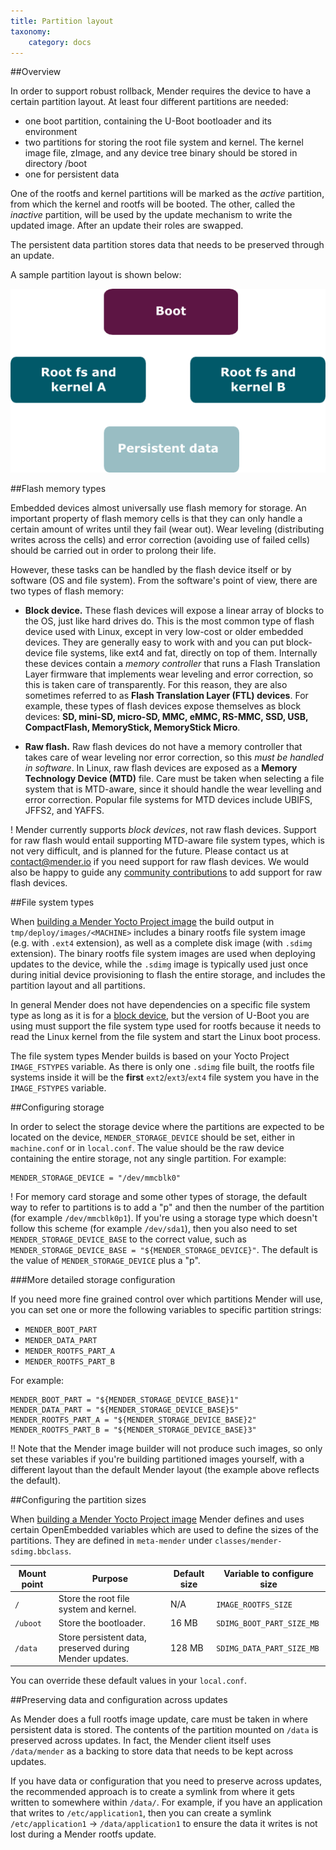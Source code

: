 ```yaml
---
title: Partition layout
taxonomy:
    category: docs
---
```


##Overview

In order to support robust rollback, Mender requires the device to have a certain partition layout.
At least four different partitions are needed:
* one boot partition, containing the U-Boot bootloader and its environment
* two partitions for storing the root file system and kernel. The kernel image file, zImage, and any device tree binary should be stored in directory /boot
* one for persistent data

One of the rootfs and kernel partitions will be marked as the *active* partition, from which the kernel and rootfs will be booted.
The other, called the *inactive* partition, will be used by the update mechanism to write the updated image.
After an update their roles are swapped.

The persistent data partition stores data that needs to be preserved through an update.

A sample partition layout is shown below:

![Mender client partition layout](mender_client_partition_layout.png)


##Flash memory types

Embedded devices almost universally use flash memory for storage.
An important property of flash memory cells is that they can only
handle a certain amount of writes until they fail (wear out).
Wear leveling (distributing writes across the cells)
and error correction (avoiding use of failed cells) should be carried out
in order to prolong their life.

However, these tasks can be handled by the flash device itself
or by software (OS and file system). From the software's point of view,
there are two types of flash memory:

* **Block device.** These flash devices will expose a linear array of
blocks to the OS, just like hard drives do. This is the most common
type of flash device used with Linux, except in very low-cost or older embedded devices.
They are generally easy to work with and you can put block-device file systems,
like ext4 and fat, directly on top of them. Internally these devices contain
a *memory controller* that runs a Flash Translation Layer firmware that implements
wear leveling and error correction, so this is taken care of transparently. For this
reason, they are also sometimes referred to as **Flash Translation Layer (FTL) devices**.
For example, these types of flash devices expose themselves as block devices: **SD, mini-SD, micro-SD,
MMC, eMMC, RS-MMC, SSD, USB, CompactFlash, MemoryStick, MemoryStick Micro**.

* **Raw flash.** Raw flash devices do not have a memory controller
that takes care of wear leveling nor error correction, so this *must be handled in software*.
In Linux, raw flash devices are exposed as a **Memory Technology Device (MTD)** file.
Care must be taken when selecting a file system that is MTD-aware, since
it should handle the wear levelling and error correction.
Popular file systems for MTD devices include UBIFS, JFFS2, and YAFFS.

! Mender currently supports *block devices*, not raw flash devices. Support for raw flash would entail supporting MTD-aware file system types, which is not very difficult, and is planned for the future. Please contact us at <contact@mender.io> if you need support for raw flash devices. We would also be happy to guide any [community contributions](https://mender.io/community) to add support for raw flash devices.


##File system types

When [building a Mender Yocto Project image](../../Artifacts/Building-Mender-Yocto-image) the build output in `tmp/deploy/images/<MACHINE>` includes a binary rootfs file system image (e.g. with `.ext4` extension), as well as a complete disk image (with `.sdimg` extension). The binary rootfs file system images are used when deploying updates to the device, while the `.sdimg` image is typically used just once during initial device provisioning to flash the entire storage, and includes the partition layout and all partitions.

In general Mender does not have dependencies on a specific file system type as long as it is for a [block device](#flash-memory-types), but the version of U-Boot you are using must support the file system type used for rootfs because it needs to read the Linux kernel from the file system and start the Linux boot process.

The file system types Mender builds is based on your Yocto Project `IMAGE_FSTYPES` variable. As there is only one `.sdimg` file built, the rootfs file systems inside it will be the **first** `ext2`/`ext3`/`ext4` file system you have in the `IMAGE_FSTYPES` variable.


##Configuring storage

In order to select the storage device where the partitions are expected to be located on the device, `MENDER_STORAGE_DEVICE` should be set, either in `machine.conf` or in `local.conf`. The value should be the raw device containing the entire storage, not any single partition. For example:

```
MENDER_STORAGE_DEVICE = "/dev/mmcblk0"
```

! For memory card storage and some other types of storage, the default way to refer to partitions is to add a "p" and then the number of the partition (for example `/dev/mmcblk0p1`). If you're using a storage type which doesn't follow this scheme (for example `/dev/sda1`), then you also need to set `MENDER_STORAGE_DEVICE_BASE` to the correct value, such as `MENDER_STORAGE_DEVICE_BASE = "${MENDER_STORAGE_DEVICE}"`. The default is the value of `MENDER_STORAGE_DEVICE` plus a "p".


###More detailed storage configuration

If you need more fine grained control over which partitions Mender will use, you can set one or more the following variables to specific partition strings:

* `MENDER_BOOT_PART`
* `MENDER_DATA_PART`
* `MENDER_ROOTFS_PART_A`
* `MENDER_ROOTFS_PART_B`

For example:

```
MENDER_BOOT_PART = "${MENDER_STORAGE_DEVICE_BASE}1"
MENDER_DATA_PART = "${MENDER_STORAGE_DEVICE_BASE}5"
MENDER_ROOTFS_PART_A = "${MENDER_STORAGE_DEVICE_BASE}2"
MENDER_ROOTFS_PART_B = "${MENDER_STORAGE_DEVICE_BASE}3"
```

!! Note that the Mender image builder will not produce such images, so only set these variables if you're building partitioned images yourself, with a different layout than the default Mender layout (the example above reflects the default).


##Configuring the partition sizes

When [building a Mender Yocto Project image](../../Artifacts/Building-Mender-Yocto-image) Mender defines and uses certain OpenEmbedded variables which are used to define the sizes of the partitions. They are defined in `meta-mender` under `classes/mender-sdimg.bbclass`.

| Mount point | Purpose                                                 | Default size | Variable to configure size |
|-------------|---------------------------------------------------------|--------------|----------------------------|
| `/`         | Store the root file system and kernel.                  | N/A          | `IMAGE_ROOTFS_SIZE`        |
| `/uboot`    | Store the bootloader.                                   | 16 MB        | `SDIMG_BOOT_PART_SIZE_MB`  |
| `/data`     | Store persistent data, preserved during Mender updates. | 128 MB       | `SDIMG_DATA_PART_SIZE_MB`  |


You can override these default values in your `local.conf`.


##Preserving data and configuration across updates

As Mender does a full rootfs image update, care must be taken in where persistent data is stored. The contents of the partition mounted on `/data` is preserved across updates. In fact, the Mender client itself uses `/data/mender` as a backing to store data that needs to be kept across updates.

If you have data or configuration that you need to preserve across updates, the recommended approach is to create a symlink from where it gets written to somewhere within `/data/`. For example, if you have an application that writes to `/etc/application1`, then you can create a symlink `/etc/application1` -> `/data/application1` to ensure the data it writes is not lost during a Mender rootfs update.

